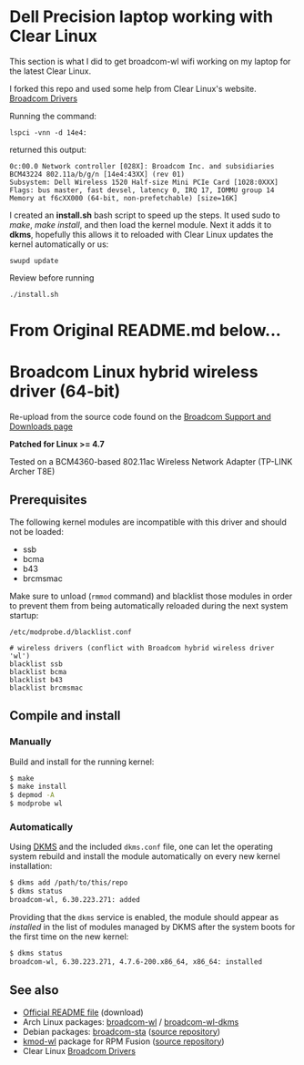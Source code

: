 # Dell Precision laptop working with Clear Linux

This section is what I did to get broadcom-wl wifi working on my laptop for the latest Clear Linux.  

I forked this repo and used some help from Clear Linux's website.  [Broadcom Drivers][10]

Running the command:

`lspci -vnn -d 14e4:`

returned this output:

    0c:00.0 Network controller [028X]: Broadcom Inc. and subsidiaries BCM43224 802.11a/b/g/n [14e4:43XX] (rev 01) 
    Subsystem: Dell Wireless 1520 Half-size Mini PCIe Card [1028:0XXX]
    Flags: bus master, fast devsel, latency 0, IRQ 17, IOMMU group 14
    Memory at f6cXX000 (64-bit, non-prefetchable) [size=16K]
	 

I created an **install.sh** bash script to speed up the steps. It used sudo to *make*, *make install*, and then load the kernel module. Next it adds it to **dkms**, hopefully this allows it to reloaded with Clear Linux updates the kernel automatically or us:

`swupd update`

Review before running

	./install.sh



# From Original README.md below...  
# Broadcom Linux hybrid wireless driver (64-bit)

Re-upload from the source code found on the [Broadcom Support and Downloads page][1]

**Patched for Linux >= 4.7**

Tested on a BCM4360-based 802.11ac Wireless Network Adapter (TP-LINK Archer T8E)

[1]: https://www.broadcom.com/support/download-search/?pg=&pf=Wireless+LAN+Infrastructure

## Prerequisites

The following kernel modules are incompatible with this driver and should not be loaded:
* ssb
* bcma
* b43
* brcmsmac

Make sure to unload (`rmmod` command) and blacklist those modules in order to prevent them from being automatically
reloaded during the next system startup:

`/etc/modprobe.d/blacklist.conf`
```
# wireless drivers (conflict with Broadcom hybrid wireless driver 'wl')
blacklist ssb
blacklist bcma
blacklist b43
blacklist brcmsmac
```

## Compile and install

### Manually

Build and install for the running kernel:

```sh
$ make
$ make install
$ depmod -A
$ modprobe wl
```

### Automatically

Using [DKMS][2] and the included `dkms.conf` file, one can let the operating system rebuild and install the module
automatically on every new kernel installation:

```sh
$ dkms add /path/to/this/repo
$ dkms status
broadcom-wl, 6.30.223.271: added
```

Providing that the `dkms` service is enabled, the module should appear as *installed* in the list of modules managed by
DKMS after the system boots for the first time on the new kernel:

```sh
$ dkms status
broadcom-wl, 6.30.223.271, 4.7.6-200.x86_64, x86_64: installed
```

[2]: http://linux.dell.com/dkms/manpage.html

## See also

* [Official README file][3] (download)
* Arch Linux packages: [broadcom-wl][4] / [broadcom-wl-dkms][5]
* Debian packages: [broadcom-sta][6] ([source repository][7])
* [kmod-wl][8] package for RPM Fusion ([source repository][9])
* Clear Linux [Broadcom Drivers][10]

[3]: https://docs.broadcom.com/docs-and-downloads/docs/linux_sta/README_6.30.223.271.txt
[4]: https://www.archlinux.org/packages/community/x86_64/broadcom-wl/
[5]: https://www.archlinux.org/packages/community/x86_64/broadcom-wl-dkms/
[6]: https://packages.debian.org/source/sid/broadcom-sta
[7]: https://salsa.debian.org/broadcom-sta-team/broadcom-sta
[8]: http://download1.rpmfusion.org/nonfree/fedora/development/rawhide/Everything/x86_64/os/repoview/kmod-wl.html
[9]: https://pkgs.rpmfusion.org/cgit/nonfree/wl-kmod.git/
[10]: https://docs.01.org/clearlinux/latest/tutorials/broadcom.html